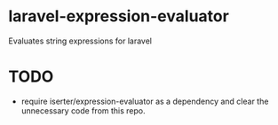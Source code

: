 # laravel-expression-evaluator
Evaluates string expressions for laravel


# TODO

- require iserter/expression-evaluator as a dependency and clear the unnecessary code from this repo. 